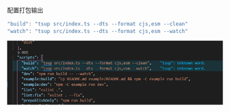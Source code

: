 配置打包输出
```javascript
"build": "tsup src/index.ts --dts --format cjs,esm --clean"
"watch": "tsup src/index.ts --dts --format cjs,esm --watch"
```
![image.png](https://raw.githubusercontent.com/xxxsjan/pic-bed/main/202305151253265.png)

